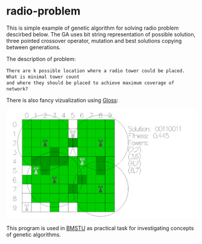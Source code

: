radio-problem
=============

This is simple example of genetic algorithm for solving radio problem descirbed below. The GA uses
bit string representation of possible solution, three pointed crossover operator, mutation and
best solutions copying between generations.

The description of problem:
```
There are k possible location where a radio tower could be placed. What is minimal tower count
and where they should be placed to achieve maximum coverage of network?
```

There is also fancy vizualization using [Gloss](http://gloss.ouroborus.net/):

![Final solution](screenshot1.png)

This program is used in [BMSTU](http://www.bmstu.ru/en/) as practical task for investigating concepts
of genetic algorithms.